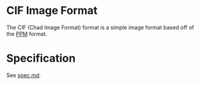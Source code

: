# CIF Image Format
The CIF (Chad Image Format) format is a simple image format
based off of the [PPM](https://www.cs.swarthmore.edu/~soni/cs35/f13/Labs/extras/01/ppm_info.html) format.

# Specification
See [spec.md](./SPECIFICATION.md).